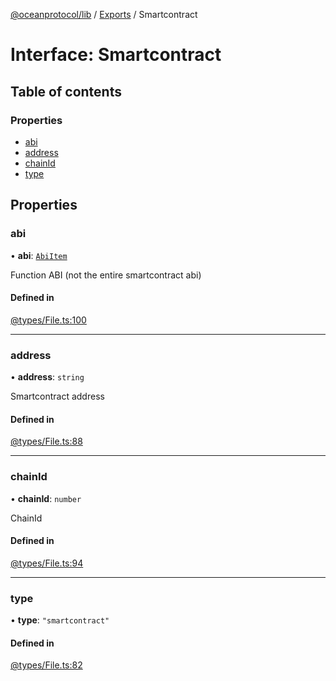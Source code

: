 [@oceanprotocol/lib](../README.md) / [Exports](../modules.md) / Smartcontract

# Interface: Smartcontract

## Table of contents

### Properties

- [abi](Smartcontract-1.md#abi)
- [address](Smartcontract-1.md#address)
- [chainId](Smartcontract-1.md#chainid)
- [type](Smartcontract-1.md#type)

## Properties

### abi

• **abi**: [`AbiItem`](AbiItem.md)

Function ABI (not the entire smartcontract abi)

#### Defined in

[@types/File.ts:100](https://github.com/oceanprotocol/ocean.js/blob/c99bc5c6/src/@types/File.ts#L100)

___

### address

• **address**: `string`

Smartcontract address

#### Defined in

[@types/File.ts:88](https://github.com/oceanprotocol/ocean.js/blob/c99bc5c6/src/@types/File.ts#L88)

___

### chainId

• **chainId**: `number`

ChainId

#### Defined in

[@types/File.ts:94](https://github.com/oceanprotocol/ocean.js/blob/c99bc5c6/src/@types/File.ts#L94)

___

### type

• **type**: ``"smartcontract"``

#### Defined in

[@types/File.ts:82](https://github.com/oceanprotocol/ocean.js/blob/c99bc5c6/src/@types/File.ts#L82)
